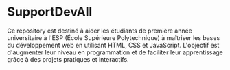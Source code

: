 # SupportDevAll
Ce repository est destiné à aider les étudiants de première année universitaire à l'ESP (École Supérieure Polytechnique) à maîtriser les bases du développement web en utilisant HTML, CSS et JavaScript. L'objectif est d'augmenter leur niveau en programmation et de faciliter leur apprentissage grâce à des projets pratiques et interactifs.
